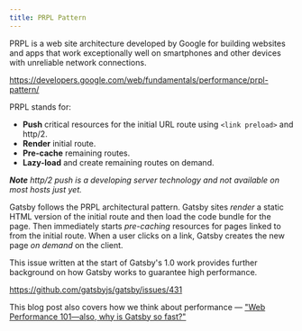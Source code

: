 ```yaml
---
title: PRPL Pattern
---
```


PRPL is a web site architecture developed by Google for building websites and
apps that work exceptionally well on smartphones and other devices with
unreliable network connections.

https://developers.google.com/web/fundamentals/performance/prpl-pattern/

PRPL stands for:

- **Push** critical resources for the initial URL route using `<link preload>`
  and http/2.
- **Render** initial route.
- **Pre-cache** remaining routes.
- **Lazy-load** and create remaining routes on demand.

_**Note** http/2 push is a developing server technology and not available on
most hosts just yet._

Gatsby follows the PRPL architectural pattern. Gatsby sites _render_ a static
HTML version of the initial route and then load the code bundle for the page.
Then immediately starts _pre-caching_ resources for pages linked to from the
initial route. When a user clicks on a link, Gatsby creates the new page _on
demand_ on the client.

This issue written at the start of Gatsby's 1.0 work provides further background
on how Gatsby works to guarantee high performance.

https://github.com/gatsbyjs/gatsby/issues/431

This blog post also covers how we think about performance —
["Web Performance 101—also, why is Gatsby so fast?"](/blog/2017-09-13-why-is-gatsby-so-fast/)
